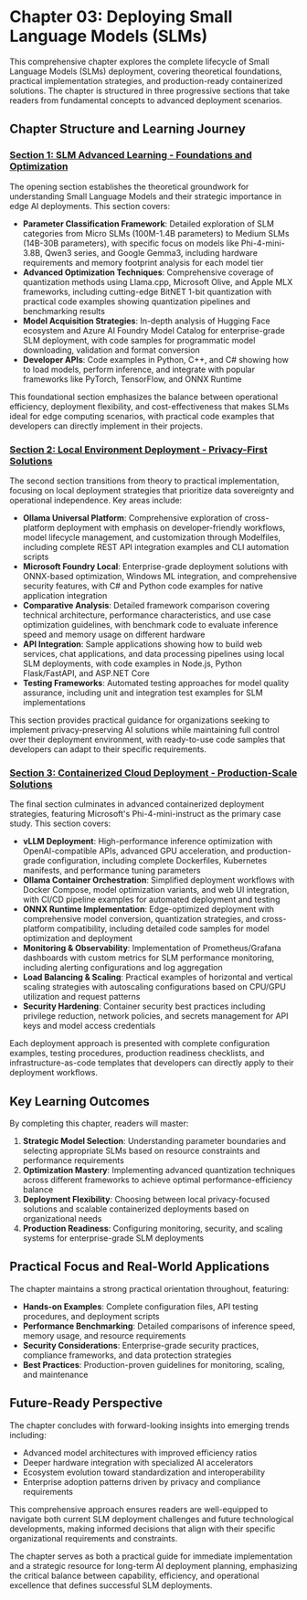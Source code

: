 # Chapter 03: Deploying Small Language Models (SLMs)

This comprehensive chapter explores the complete lifecycle of Small Language Models (SLMs) deployment, covering theoretical foundations, practical implementation strategies, and production-ready containerized solutions. The chapter is structured in three progressive sections that take readers from fundamental concepts to advanced deployment scenarios.

## Chapter Structure and Learning Journey

### **[Section 1: SLM Advanced Learning - Foundations and Optimization](./01.SLMAdvancedLearning.md)**
The opening section establishes the theoretical groundwork for understanding Small Language Models and their strategic importance in edge AI deployments. This section covers:

- **Parameter Classification Framework**: Detailed exploration of SLM categories from Micro SLMs (100M-1.4B parameters) to Medium SLMs (14B-30B parameters), with specific focus on models like Phi-4-mini-3.8B, Qwen3 series, and Google Gemma3, including hardware requirements and memory footprint analysis for each model tier
- **Advanced Optimization Techniques**: Comprehensive coverage of quantization methods using Llama.cpp, Microsoft Olive, and Apple MLX frameworks, including cutting-edge BitNET 1-bit quantization with practical code examples showing quantization pipelines and benchmarking results
- **Model Acquisition Strategies**: In-depth analysis of Hugging Face ecosystem and Azure AI Foundry Model Catalog for enterprise-grade SLM deployment, with code samples for programmatic model downloading, validation and format conversion
- **Developer APIs**: Code examples in Python, C++, and C# showing how to load models, perform inference, and integrate with popular frameworks like PyTorch, TensorFlow, and ONNX Runtime

This foundational section emphasizes the balance between operational efficiency, deployment flexibility, and cost-effectiveness that makes SLMs ideal for edge computing scenarios, with practical code examples that developers can directly implement in their projects.

### **[Section 2: Local Environment Deployment - Privacy-First Solutions](./02.DeployingSLMinLocalEnv.md)**
The second section transitions from theory to practical implementation, focusing on local deployment strategies that prioritize data sovereignty and operational independence. Key areas include:

- **Ollama Universal Platform**: Comprehensive exploration of cross-platform deployment with emphasis on developer-friendly workflows, model lifecycle management, and customization through Modelfiles, including complete REST API integration examples and CLI automation scripts
- **Microsoft Foundry Local**: Enterprise-grade deployment solutions with ONNX-based optimization, Windows ML integration, and comprehensive security features, with C# and Python code examples for native application integration
- **Comparative Analysis**: Detailed framework comparison covering technical architecture, performance characteristics, and use case optimization guidelines, with benchmark code to evaluate inference speed and memory usage on different hardware
- **API Integration**: Sample applications showing how to build web services, chat applications, and data processing pipelines using local SLM deployments, with code examples in Node.js, Python Flask/FastAPI, and ASP.NET Core
- **Testing Frameworks**: Automated testing approaches for model quality assurance, including unit and integration test examples for SLM implementations

This section provides practical guidance for organizations seeking to implement privacy-preserving AI solutions while maintaining full control over their deployment environment, with ready-to-use code samples that developers can adapt to their specific requirements.

### **[Section 3: Containerized Cloud Deployment - Production-Scale Solutions](./03.DeployingSLMinCloud.md)**
The final section culminates in advanced containerized deployment strategies, featuring Microsoft's Phi-4-mini-instruct as the primary case study. This section covers:

- **vLLM Deployment**: High-performance inference optimization with OpenAI-compatible APIs, advanced GPU acceleration, and production-grade configuration, including complete Dockerfiles, Kubernetes manifests, and performance tuning parameters
- **Ollama Container Orchestration**: Simplified deployment workflows with Docker Compose, model optimization variants, and web UI integration, with CI/CD pipeline examples for automated deployment and testing
- **ONNX Runtime Implementation**: Edge-optimized deployment with comprehensive model conversion, quantization strategies, and cross-platform compatibility, including detailed code samples for model optimization and deployment
- **Monitoring & Observability**: Implementation of Prometheus/Grafana dashboards with custom metrics for SLM performance monitoring, including alerting configurations and log aggregation
- **Load Balancing & Scaling**: Practical examples of horizontal and vertical scaling strategies with autoscaling configurations based on CPU/GPU utilization and request patterns
- **Security Hardening**: Container security best practices including privilege reduction, network policies, and secrets management for API keys and model access credentials

Each deployment approach is presented with complete configuration examples, testing procedures, production readiness checklists, and infrastructure-as-code templates that developers can directly apply to their deployment workflows.

## Key Learning Outcomes

By completing this chapter, readers will master:

1. **Strategic Model Selection**: Understanding parameter boundaries and selecting appropriate SLMs based on resource constraints and performance requirements
2. **Optimization Mastery**: Implementing advanced quantization techniques across different frameworks to achieve optimal performance-efficiency balance
3. **Deployment Flexibility**: Choosing between local privacy-focused solutions and scalable containerized deployments based on organizational needs
4. **Production Readiness**: Configuring monitoring, security, and scaling systems for enterprise-grade SLM deployments

## Practical Focus and Real-World Applications

The chapter maintains a strong practical orientation throughout, featuring:

- **Hands-on Examples**: Complete configuration files, API testing procedures, and deployment scripts
- **Performance Benchmarking**: Detailed comparisons of inference speed, memory usage, and resource requirements
- **Security Considerations**: Enterprise-grade security practices, compliance frameworks, and data protection strategies
- **Best Practices**: Production-proven guidelines for monitoring, scaling, and maintenance

## Future-Ready Perspective

The chapter concludes with forward-looking insights into emerging trends including:

- Advanced model architectures with improved efficiency ratios
- Deeper hardware integration with specialized AI accelerators
- Ecosystem evolution toward standardization and interoperability
- Enterprise adoption patterns driven by privacy and compliance requirements

This comprehensive approach ensures readers are well-equipped to navigate both current SLM deployment challenges and future technological developments, making informed decisions that align with their specific organizational requirements and constraints.

The chapter serves as both a practical guide for immediate implementation and a strategic resource for long-term AI deployment planning, emphasizing the critical balance between capability, efficiency, and operational excellence that defines successful SLM deployments.